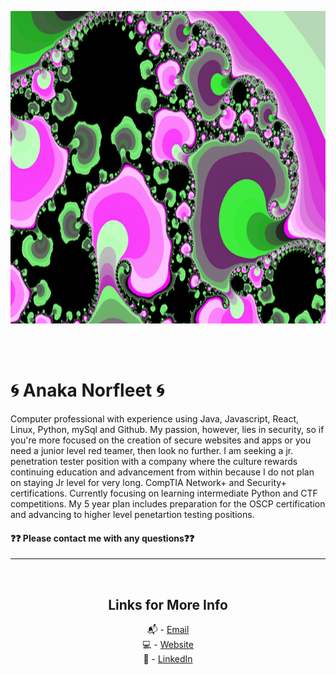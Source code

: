 <p align="center">
  <img width="660" height="500" src="Mando1.png">
</p>
<br />     
<br />

# 🌀 Anaka Norfleet 🌀



Computer professional with experience using Java, Javascript, React, Linux, Python, mySql and Github. My passion, however, lies in security, so if you're more focused on the creation of secure websites and apps or you need a junior level red teamer, then look no further. I am seeking a jr. penetration tester position with a company where the culture rewards continuing education and advancement from within because I do not plan on staying Jr level for very long. CompTIA Network+ and Security+ certifications. Currently focusing on learning intermediate Python and CTF competitions. My 5 year plan includes preparation for the OSCP certification and advancing to higher level penetartion testing positions.

#### ❓❓ Please contact me with any questions❓❓

---

<br />
<div align="center">

## Links for More Info

📬 - [Email][2] <br />
💻 - [Website][3] <br />
💁 - [LinkedIn][1]

[1]: https://linkedin.com/in/fleetster22
[2]: mailto:anakanorfleet@gmail.com
[3]: https://fleetster22.github.io/portfolio/.

</div>
